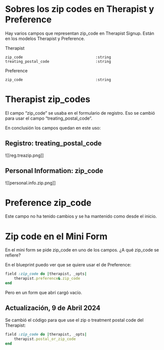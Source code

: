 # Sobres los zip codes en Therapist y Preference

Hay varios campos que representan zip_code en Therapist Signup. Están en los modelos Therapist y Preference.

Therapist

    zip_code                                 :string
    treating_postal_code                     :string

Preference

    zip_code                                 :string

# Therapist zip_codes

El campo “zip_code” se usaba en el formulario de registro. Eso se cambió para usar el campo “treating_postal_code”.

En conclusión los campos quedan en este uso:

## Registro: treating_postal_code

![[reg.treazip.png]]

## Personal Information: zip_code

![[personal.info.zip.png]]

# Preference zip_code

Este campo no ha tenido cambios y se ha mantenido como desde el inicio.

# Zip code en el Mini Form

En el mini form se pide zip_code en uno de los campos. ¿A qué zip_code se refiere?

En el blueprint puedo ver que se quiere usar el de Preference:

```ruby
field :zip_code do |therapist, _opts|
	therapist.preference&.zip_code
end
```

Pero en un form que abrí cargó vacío.

## Actualización, 9 de Abril 2024

Se cambió el código para que use el zip o treatment postal code del Therapist:

```ruby
field :zip_code do |therapist, _opts|
	therapist.postal_or_zip_code
end
```